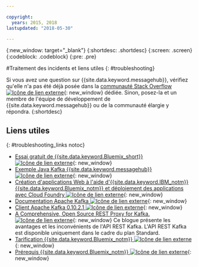 ```yaml
---

copyright:
  years: 2015, 2018
lastupdated: "2018-05-30"

---
```


{:new_window: target="_blank"}
{:shortdesc: .shortdesc}
{:screen: .screen}
{:codeblock: .codeblock}
{:pre: .pre}



#Traitement des incidents et liens utiles
{: #troubleshooting}

Si vous avez une question sur {{site.data.keyword.messagehub}}, vérifiez qu'elle n'a pas été déjà posée dans la [communauté Stack Overflow ![Icône de lien externe](../../icons/launch-glyph.svg "Icône de lien externe")](http://stackoverflow.com/questions/tagged/message-hub){: new_window} dédiée.
Sinon, posez-la et un membre de l'équipe de développement de {{site.data.keyword.messagehub}} ou de la communauté élargie y répondra.
{:shortdesc}

## Liens utiles
{: #troubleshooting_links notoc}

*  [Essai gratuit de {{site.data.keyword.Bluemix_short}} ![Icône de lien externe](../../icons/launch-glyph.svg "Icône de lien externe")](https://apps.admin.ibmcloud.com/manage/trial/bluemix.html){: new_window}
*  [Exemple Java Kafka {{site.data.keyword.messagehub}} ![Icône de lien externe](../../icons/launch-glyph.svg "Icône de lien externe")](https://github.com/ibm-messaging/message-hub-samples/tree/master/kafka-java-console-sample){: new_window}
*  [Création d'applications Web à l'aide d'{{site.data.keyword.IBM_notm}} {{site.data.keyword.Bluemix_notm}} et déploiement des applications avec Cloud Foundry ![Icône de lien externe](../../icons/launch-glyph.svg "Icône de lien externe")](http://www.ng.bluemix.net/docs/starters/install_cli.html){: new_window}
*  [Documentation Apache Kafka ![Icône de lien externe](../../icons/launch-glyph.svg "Icône de lien externe")](http://kafka.apache.org/documentation.html){: new_window}
*  [Client Apache Kafka 0.10.2.1 ![Icône de lien externe](../../icons/launch-glyph.svg "Icône de lien externe")](http://kafka.apache.org/0102/javadoc/index.html){: new_window}
*  [A Comprehensive, Open Source REST Proxy for Kafka. ![Icône de lien externe](../../icons/launch-glyph.svg "Icône de lien externe")](http://www.confluent.io/blog/a-comprehensive-open-source-rest-proxy-for-kafka/){: new_window} 
	Ce blogue présente les avantages et les inconvénients de l'API REST Kafka. L'API REST Kafka est disponible uniquement dans le cadre du plan Standard.
*  [Tarification {{site.data.keyword.Bluemix_notm}} ![Icône de lien externe](../../icons/launch-glyph.svg "Icône de lien externe")](https://www.ng.bluemix.net/#/pricing){: new_window}
*  [Prérequis {{site.data.keyword.Bluemix_notm}} ![Icône de lien externe](../../icons/launch-glyph.svg "Icône de lien externe")](https://developer.ibm.com/bluemix/support/#prereqs/){: new_window}

